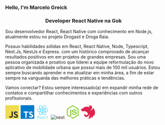 ### Hello, I'm Marcelo Greick
<h3 align="center">Developer React Native na Gok</h3>

<p>
Sou desenvolvedor React, React Native com conhecimento em Node.js, atualmente estou no projeto Drogasil e Droga Raia. 

Possuo habilidades sólidas em React, React Native, Node, Typescript, Next.Js, NestJs e Express. com um histórico comprovado de alcançar resultados positivos em em projetos de grandes empresas. Sou uma pessoa organizada e proativo que liderei a equipe reformulação do novo aplicativo de mobilidade urbana que possui mais de 100 mil usuários. Estou sempre buscando aprender e me atualizar em minha área, a fim de estar sempre na vanguarda das melhores práticas e tendências.

Vamos conectar? Estou sempre interessado(a) em expandir minha rede de contatos e compartilhar conhecimentos e experiências com outros profissionais.
</p>

<p align="left">
  <img src="https://raw.githubusercontent.com/devicons/devicon/master/icons/javascript/javascript-original.svg" alt="javascript" width="45" height="45"/>
  <img src="https://github.com/devicons/devicon/blob/master/icons/typescript/typescript-original.svg" alt="typescript" width="45" height="45"/>
  <img src="https://raw.githubusercontent.com/devicons/devicon/master/icons/react/react-original-wordmark.svg" alt="react" width="45" height="45"/>
  <img src="https://vectorseek.com/wp-content/uploads/2021/12/Next.js-Logo-Vector.jpg" alt="next" width="45" height="45"/>
  <img src="https://raw.githubusercontent.com/devicons/devicon/master/icons/nodejs/nodejs-original.svg" alt="nodejs" width="45" height="45"/>
  <img src="https://github.com/devicons/devicon/blob/master/icons/nestjs/nestjs-plain.svg" alt="nest" width="45" height="45"/>
</p>


<!--
**Marcelogreick/Marcelogreick** is a ✨ _special_ ✨ repository because its `README.md` (this file) appears on your GitHub profile.

Here are some ideas to get you started:

- 🔭 I’m currently working on ...
- 🌱 I’m currently learning ...
- 👯 I’m looking to collaborate on ...
- 🤔 I’m looking for help with ...
- 💬 Ask me about ...
- 📫 How to reach me: ...
- 😄 Pronouns: ...
- ⚡ Fun fact: ...
-->
